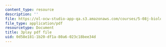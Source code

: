 ```yaml
---
content_type: resource
description: ''
file: https://ol-ocw-studio-app-qa.s3.amazonaws.com/courses/5-08j-biological-chemistry-ii-spring-2016/0d58e1811b20df1a80a6023c18bee34d_aCdDB6AsnSY.pdf
file_type: application/pdf
resourcetype: Document
title: 3play pdf file
uid: 0d58e181-1b20-df1a-80a6-023c18bee34d
---
```

